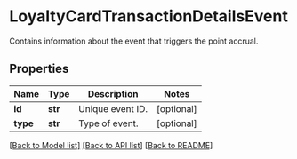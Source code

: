# LoyaltyCardTransactionDetailsEvent

Contains information about the event that triggers the point accrual.

## Properties

Name | Type | Description | Notes
------------ | ------------- | ------------- | -------------
**id** | **str** | Unique event ID. | [optional] 
**type** | **str** | Type of event. | [optional] 

[[Back to Model list]](../README.md#documentation-for-models) [[Back to API list]](../README.md#documentation-for-api-endpoints) [[Back to README]](../README.md)


